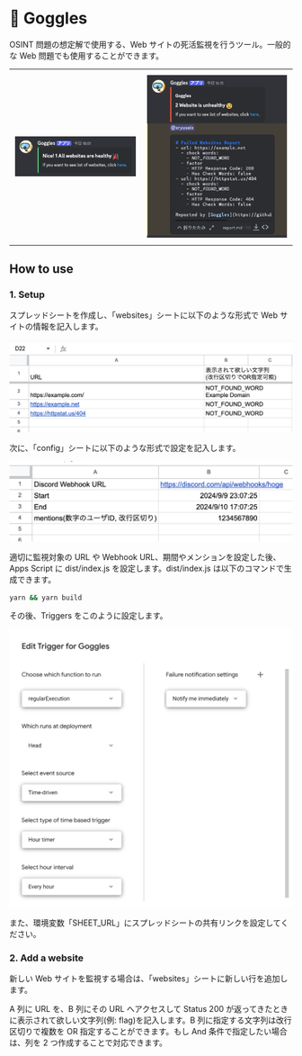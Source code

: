# 🥽 Goggles

OSINT 問題の想定解で使用する、Web サイトの死活監視を行うツール。一般的な Web 問題でも使用することができます。

<div id="image-table" align="center">
  <table>
    <tr>
      <td style="padding:10px;border:none;">
        <img src="./assets/success.png" />
      </td>
      <td style="padding:10px;border:none;">
        <img src="./assets/error.png" />
      </td>
    </tr>
  </table>
</div>

## How to use

### 1. Setup

スプレッドシートを作成し、「websites」シートに以下のような形式で Web サイトの情報を記入します。

![websites](./assets/websites.png)

次に、「config」シートに以下のような形式で設定を記入します。

![config](./assets/config.png)

適切に監視対象の URL や Webhook URL、期間やメンションを設定した後、Apps Script に dist/index.js を設定します。dist/index.js は以下のコマンドで生成できます。

```bash
yarn && yarn build
```

その後、Triggers をこのように設定します。

![triggers](./assets/triggers.png)

また、環境変数「SHEET_URL」にスプレッドシートの共有リンクを設定してください。

### 2. Add a website

新しい Web サイトを監視する場合は、「websites」シートに新しい行を追加します。

A 列に URL を、B 列にその URL へアクセスして Status 200 が返ってきたときに表示されて欲しい文字列(例: flag)を記入します。B 列に指定する文字列は改行区切りで複数を OR 指定することができます。もし And 条件で指定したい場合は、列を 2 つ作成することで対応できます。
